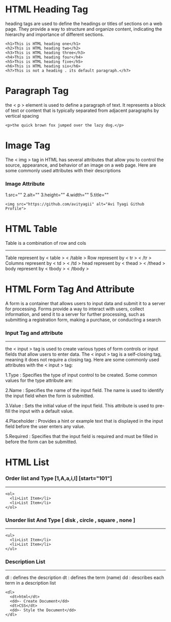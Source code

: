 # HTML Heading Tag

heading tags are used to define the headings or titles of sections on a web page. They provide a way to structure and organize content, indicating the hierarchy and importance of different sections.

```
<h1>This is HTML heading one</h1>
<h2>This is HTML heading two</h2>
<h3>This is HTML heading three</h3>
<h4>This is HTML heading four</h4>
<h5>This is HTML heading five</h5>
<h6>This is HTML heading six</h6>
<h7>This is not a heading . its default paragraph.</h7>
```

# Paragraph Tag

the < p > element is used to define a paragraph of text. It represents a block of text or content that is typically separated from adjacent paragraphs by vertical spacing

```
<p>the quick brown fox jumped over the lazy dog.</p>
```

# Image Tag

The < img > tag in HTML has several attributes that allow you to control the source, appearance, and behavior of an image on a web page. Here are some commonly used attributes with their descriptions

<h3> Image Attribute</h3>
1.src=""
2.alt=""
3.height=""
4.width=""
5.title=""

```
<img src="https://github.com/avityagii" alt="Avi Tyagi Github Profile">
```

# HTML Table

Table is a combination of row and cols

<hr>
Table represent by < table > < /table >
Row represent by < tr > < /tr >
Columns represent by < td > < /td >
head represent by < thead > < /thead >
body represent by < tbody > < /tbody >

# HTML Form Tag And Attribute

A form is a container that allows users to input data and submit it to a server for processing. Forms provide a way to interact with users, collect information, and send it to a server for further processing, such as submitting a registration form, making a purchase, or conducting a search

<h3>Input Tag and attribute</h3>
<hr>
the < input > tag is used to create various types of form controls or input fields that allow users to enter data. The < input > tag is a self-closing tag, meaning it does not require a closing tag. Here are some commonly used attributes with the < input > tag:

1.Type : Specifies the type of input control to be created. Some common values for the type attribute are:

2.Name : Specifies the name of the input field. The name is used to identify the input field when the form is submitted.

3.Value : Sets the initial value of the input field. This attribute is used to pre-fill the input with a default value.

4.Placeholder : Provides a hint or example text that is displayed in the input field before the user enters any value.

5.Required : Specifies that the input field is required and must be filled in before the form can be submitted.

# HTML List

<h3>Order list and Type [1,A,a,i,I] [start="101"]</h3>
<hr>

```
<ol>
  <li>List Item</li>
  <li>List Item</li>
</ol>
```

<h3>Unorder list And Type [ disk , circle , square , none ]</h3>
<hr>

```
<ul>
  <li>List Item</li>
  <li>List Item</li>
</ul>
```

<h3>Description List</h3>
<hr>
dl : defines the description dt : defines the term (name) dd : describes each term in a description list

```
<dl>
  <dt>html</dt>
  <dd>- Create Document</dd>
  <dt>CSS</dt>
  <dd>- Style the Document</dd>
</dl>
```
